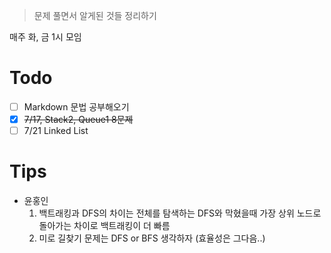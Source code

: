 > 문제 풀면서 알게된 것들 정리하기

매주 화, 금 1시 모임

# Todo
- [ ] Markdown 문법 공부해오기
- [x] ~~7/17, Stack2, Queue1 8문제~~
- [ ] 7/21 Linked List

# Tips
- 윤홍인
    1. 백트래킹과 DFS의 차이는 전체를 탐색하는 DFS와 막혔을때 가장 상위 노드로 돌아가는 차이로 백트래킹이 더 빠름 
    2. 미로 길찾기 문제는 DFS or BFS 생각하자 (효율성은 그다음..)
    
